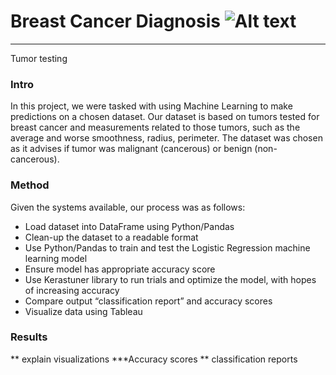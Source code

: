 # Breast Cancer Diagnosis ![Alt text](image.png)
--------------------------------------
Tumor testing
### Intro
In this project, we were tasked with using Machine Learning to make predictions on a chosen dataset. Our dataset is based on tumors tested for breast cancer and measurements related to those tumors, such as the average and worse smoothness, radius, perimeter. The dataset was chosen as it advises if tumor was malignant (cancerous) or benign  (non-cancerous).

### Method
Given the systems available, our process was as follows:
- Load dataset into DataFrame using Python/Pandas
- Clean-up the dataset to a readable format
- Use Python/Pandas to train and test the Logistic Regression machine learning model
- Ensure model has appropriate accuracy score
- Use Kerastuner library to run trials and optimize the model, with hopes of increasing accuracy 
- Compare output “classification report” and accuracy scores
- Visualize data using Tableau

### Results

** explain visualizations
***Accuracy scores
** classification reports



